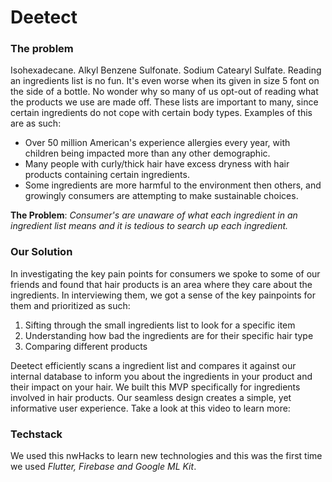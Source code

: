 # Deetect 

### The problem
Isohexadecane. Alkyl Benzene Sulfonate. Sodium Catearyl Sulfate. Reading an ingredients list is no fun. It's even worse when its given in size 5 font on the side of a bottle. No wonder why so many of us opt-out of reading what the products we use are made off. These lists are important to many, since certain ingredients do not cope with certain body types. Examples of this are as such:
- Over 50 million American's experience allergies every year, with children being impacted more than any other demographic.
- Many people with curly/thick hair have excess dryness with hair products containing certain ingredients.
- Some ingredients are more harmful to the environment then others, and growingly consumers are attempting to make sustainable choices.

**The Problem**: _Consumer's are unaware of what each ingredient in an ingredient list means and it is tedious to search up each ingredient._

### Our Solution
In investigating the key pain points for consumers we spoke to some of our friends and found that hair products is an area where they care about the ingredients. In interviewing them, we got a sense of the key painpoints for them and prioritized as such:
1. Sifting through the small ingredients list to look for a specific item
2. Understanding how bad the ingredients are for their specific hair type
3. Comparing different products

Deetect efficiently scans a ingredient list and compares it against our internal database to inform you about the ingredients in your product and their impact on your hair. We built this MVP specifically for ingredients involved in hair products. Our seamless design creates a simple, yet informative user experience. Take a look at this video to learn more:

### Techstack
We used this nwHacks to learn new technologies and this was the first time we used _Flutter, Firebase and Google ML Kit_.
